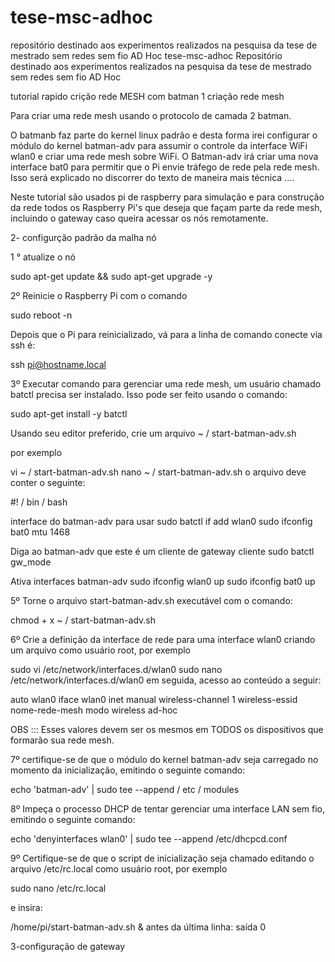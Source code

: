# tese-msc-adhoc
repositório destinado aos experimentos realizados na pesquisa da tese de mestrado sem redes sem fio AD Hoc
tese-msc-adhoc
Repositório destinado aos experimentos realizados na pesquisa da tese de mestrado sem redes sem fio AD Hoc

tutorial rapido crição rede MESH com batman 1 criação rede mesh

Para criar uma rede mesh usando o protocolo de camada 2 batman.

O batmanb faz parte do kernel linux padrão e desta forma irei configurar o módulo do kernel batman-adv para assumir o controle da interface WiFi wlan0 e criar uma rede mesh sobre WiFi. O Batman-adv irá criar uma nova interface bat0 para permitir que o Pi envie tráfego de rede pela rede mesh. Isso será explicado no discorrer do texto de maneira mais técnica ....

Neste tutorial são usados ​​pi de raspberry para simulação e para construção da rede todos os Raspberry Pi's que deseja que façam parte da rede mesh, incluindo o gateway caso queira acessar os nós remotamente.

2- configurção padrão da malha nó

1 ° atualize o nó

sudo apt-get update && sudo apt-get upgrade -y

2º Reinicie o Raspberry Pi com o comando

sudo reboot -n

Depois que o Pi para reinicializado, vá para a linha de comando conecte via ssh é:

ssh pi@hostname.local

3º Executar comando para gerenciar uma rede mesh, um usuário chamado batctl precisa ser instalado. Isso pode ser feito usando o comando:

sudo apt-get install -y batctl

Usando seu editor preferido, crie um arquivo ~ / start-batman-adv.sh

por exemplo

vi ~ / start-batman-adv.sh nano ~ / start-batman-adv.sh o arquivo deve conter o seguinte:

#! / bin / bash

interface do batman-adv para usar
sudo batctl if add wlan0 sudo ifconfig bat0 mtu 1468

Diga ao batman-adv que este é um cliente de gateway
cliente sudo batctl gw_mode

Ativa interfaces batman-adv
sudo ifconfig wlan0 up sudo ifconfig bat0 up

5º Torne o arquivo start-batman-adv.sh executável com o comando:

chmod + x ~ / start-batman-adv.sh

6º Crie a definição da interface de rede para uma interface wlan0 criando um arquivo como usuário root, por exemplo

sudo vi /etc/network/interfaces.d/wlan0 sudo nano /etc/network/interfaces.d/wlan0 em seguida, acesso ao conteúdo a seguir:

auto wlan0 iface wlan0 inet manual wireless-channel 1 wireless-essid nome-rede-mesh modo wireless ad-hoc

OBS ::: Esses valores devem ser os mesmos em TODOS os dispositivos que formarão sua rede mesh.

7º certifique-se de que o módulo do kernel batman-adv seja carregado no momento da inicialização, emitindo o seguinte comando:

echo 'batman-adv' | sudo tee --append / etc / modules

8º Impeça o processo DHCP de tentar gerenciar uma interface LAN sem fio, emitindo o seguinte comando:

echo 'denyinterfaces wlan0' | sudo tee --append /etc/dhcpcd.conf

9º Certifique-se de que o script de inicialização seja chamado editando o arquivo /etc/rc.local como usuário root, por exemplo

sudo nano /etc/rc.local

e insira:

/home/pi/start-batman-adv.sh & antes da última linha: saída 0

3-configuração de gateway
